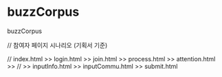# buzzCorpus

buzzCorpus

// 참여자 페이지 시나리오 (기획서 기준)

// index.html >> login.html >> join.html >> process.html >> attention.html >>
// >> inputInfo.html >> inputCommu.html >> submit.html

